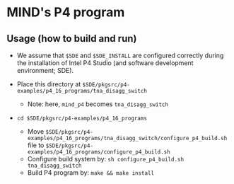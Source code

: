 # MIND's P4 program
## Usage (how to build and run)

- We assume that `$SDE` and `$SDE_INSTALL` are configured correctly during the installation of Intel P4 Studio (and software development environment; SDE).

- Place this directory at `$SDE/pkgsrc/p4-examples/p4_16_programs/tna_disagg_switch`
  - Note: here, `mind_p4` becomes `tna_disagg_switch`

- `cd $SDE/pkgsrc/p4-examples/p4_16_programs`
  - Move `$SDE/pkgsrc/p4-examples/p4_16_programs/tna_disagg_switch/configure_p4_build.sh` file to `$SDE/pkgsrc/p4-examples/p4_16_programs/configure_p4_build.sh`
  - Configure build system by: `sh configure_p4_build.sh tna_disagg_switch`
  - Build P4 program by: `make && make install`
